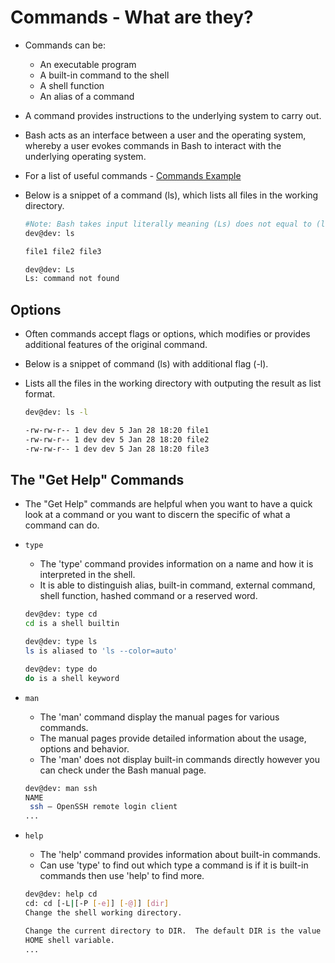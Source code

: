 # Commands - What are they?
- Commands can be:
    - An executable program
    - A built-in command to the shell
    - A shell function
    - An alias of a command
- A command provides instructions to the underlying system to carry out.
- Bash acts as an interface between a user and the operating system, whereby a user evokes commands in Bash to interact with the underlying operating system. 
- For a list of useful commands - [Commands Example](./_Commands%20Examples.md#other-useful-commands)
- Below is a snippet of a command (ls), which lists all files in the working directory. 

    ```bash
    #Note: Bash takes input literally meaning (Ls) does not equal to (ls)
    dev@dev: ls 

    file1 file2 file3

    dev@dev: Ls
    Ls: command not found
    ```

## Options
- Often commands accept flags or options, which modifies or provides additional features of the original command. 
- Below is a snippet of command (ls) with additional flag (-l).
- Lists all the files in the working directory with outputing the result as list format. 

    ```bash
    dev@dev: ls -l

    -rw-rw-r-- 1 dev dev 5 Jan 28 18:20 file1
    -rw-rw-r-- 1 dev dev 5 Jan 28 18:20 file2
    -rw-rw-r-- 1 dev dev 5 Jan 28 18:20 file3
    ```

## The "Get Help" Commands
- The "Get Help" commands are helpful when you want to have a quick look at a command or you want to discern the specific of what a command can do.
- <code>type</code>  
    - The 'type' command provides information on a name and how it is interpreted in the shell. 
    - It is able to distinguish alias, built-in command, external command, shell function, hashed command or a reserved word. 

    ```bash
    dev@dev: type cd
    cd is a shell builtin

    dev@dev: type ls
    ls is aliased to 'ls --color=auto'

    dev@dev: type do
    do is a shell keyword
    ```
- <code>man</code> 
    - The 'man' command display the manual pages for various commands.
    - The manual pages provide detailed information about the usage, options and behavior. 
    - The 'man' does not display built-in commands directly however you can check under the Bash manual page. 

    ```bash
    dev@dev: man ssh
    NAME
     ssh — OpenSSH remote login client
    ...
    ```
- <code>help</code> 
    - The 'help' command provides information about built-in commands.
    - Can use 'type' to find out which type a command is if it is built-in commands then use 'help' to find more.

    ``` bash
    dev@dev: help cd
    cd: cd [-L|[-P [-e]] [-@]] [dir]
    Change the shell working directory.
    
    Change the current directory to DIR.  The default DIR is the value of the
    HOME shell variable.
    ...
    ```


